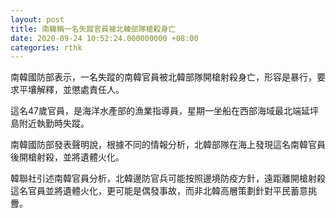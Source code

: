 ```yaml
---
layout: post
title: 南韓稱一名失蹤官員被北韓部隊槍殺身亡
date: 2020-09-24 10:52:24.000000000 +08:00
categories: rthk
---
```


南韓國防部表示，一名失蹤的南韓官員被北韓部隊開槍射殺身亡，形容是暴行，要求平壤解釋，並懲處責任人。

這名47歲官員，是海洋水產部的漁業指導員，星期一坐船在西部海域最北端延坪島附近執勤時失蹤。

南韓國防部發表聲明說，根據不同的情報分析，北韓部隊在海上發現這名南韓官員後開槍射殺，並將遺體火化。

韓聯社引述南韓官員分析，北韓邊防官兵可能按照邊境防疫方針，遠距離開槍射殺這名官員並將遺體火化，更可能是偶發事故，而非北韓高層策劃針對平民蓄意挑釁。
